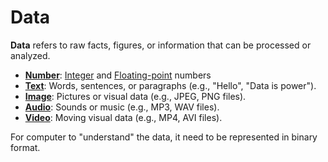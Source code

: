 # Data

**Data** refers to raw facts, figures, or information that can be processed or analyzed. 

- **[Number]**: [Integer] and [Floating-point] numbers
- **[Text]**: Words, sentences, or paragraphs (e.g., "Hello", "Data is power").  
- **[Image]**: Pictures or visual data (e.g., JPEG, PNG files).  
- **[Audio]**: Sounds or music (e.g., MP3, WAV files).  
- **[Video]**: Moving visual data (e.g., MP4, AVI files). 

For computer to "understand" the data, it need to be represented in binary format.

[number]: number/Integer
[integer]: number/Integer
[floating-point]: number/FloatingPoint
[text]: text/Text
[image]: image/Image
[audio]: sound/Sound
[video]: video/Video